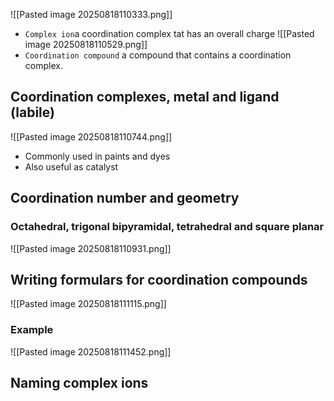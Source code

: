 ![[Pasted image 20250818110333.png]]
* `Complex ion`a coordination complex tat has an overall charge
![[Pasted image 20250818110529.png]]
* `Coordination compound` a compound that contains a coordination complex.

## Coordination complexes, metal and ligand (labile)
![[Pasted image 20250818110744.png]]
* Commonly used in paints and dyes
* Also useful as catalyst

## Coordination number and geometry
### Octahedral, trigonal bipyramidal, tetrahedral and square planar 
![[Pasted image 20250818110931.png]]

## Writing formulars for coordination compounds
![[Pasted image 20250818111115.png]]

### Example
![[Pasted image 20250818111452.png]]

## Naming complex ions

